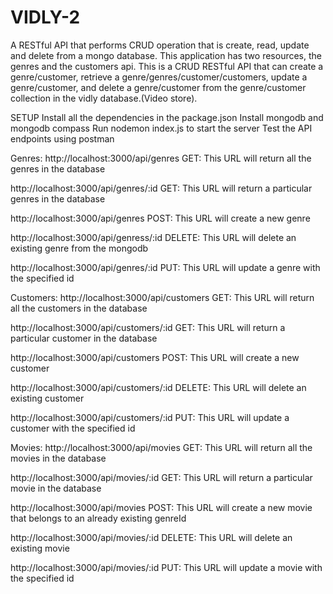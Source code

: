 # VIDLY-2

A RESTful API that performs CRUD operation that is create, read, update and delete from a mongo database.
This application has two resources, the genres and the customers api.
This is a CRUD RESTful API that can create a genre/customer, retrieve a genre/genres/customer/customers, update a genre/customer, and delete a genre/customer from the genre/customer collection in the vidly database.(Video store).

SETUP
Install all the dependencies in the package.json
Install mongodb and mongodb compass
Run nodemon index.js to start the server
Test the API endpoints using postman

Genres:
http://localhost:3000/api/genres GET: This URL will return all the genres in the database

http://localhost:3000/api/genres/:id GET: This URL will return a particular genres in the database

http://localhost:3000/api/genres POST: This URL will create a new genre

http://localhost:3000/api/genress/:id DELETE: This URL will delete an existing genre from the mongodb

http://localhost:3000/api/genres/:id PUT: This URL will update a genre with the specified id

Customers:
http://localhost:3000/api/customers GET: This URL will return all the customers in the database

http://localhost:3000/api/customers/:id GET: This URL will return a particular customer in the database

http://localhost:3000/api/customers POST: This URL will create a new customer

http://localhost:3000/api/customers/:id DELETE: This URL will delete an existing customer

http://localhost:3000/api/customers/:id PUT: This URL will update a customer with the specified id

Movies:
http://localhost:3000/api/movies GET: This URL will return all the movies in the database

http://localhost:3000/api/movies/:id GET: This URL will return a particular movie in the database

http://localhost:3000/api/movies POST: This URL will create a new movie that belongs to an already existing genreId

http://localhost:3000/api/movies/:id DELETE: This URL will delete an existing movie

http://localhost:3000/api/movies/:id PUT: This URL will update a movie with the specified id
